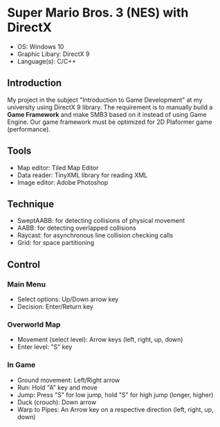 # Super Mario Bros. 3 (NES) with DirectX
* OS: Windows 10
* Graphic Libary: DirectX 9
* Language(s): C/C++
## Introduction
My project in the subject "Introduction to Game Development" at my university using DirectX 9 library. The requirement is to manually build a **Game Framework** and make SMB3 based on it instead of using Game Engine. Our game framework must be optimized for 2D Plaformer game (performance). 
## Tools
* Map editor: Tiled Map Editor
* Data reader: TinyXML library for reading XML
* Image editor: Adobe Photoshop
## Technique
* SweptAABB: for detecting collisions of physical movement
* AABB: for detecting overlapped collisions
* Raycast: for asynchronous line collision checking calls
* Grid: for space partitioning
## Control
### Main Menu
* Select options: Up/Down arrow key
* Decision: Enter/Return key
### Overworld Map
* Movement (select level): Arrow keys (left, right, up, down)
* Enter level: "S" key
### In Game
* Ground movement: Left/Right arrow
* Run: Hold "A" key and move
* Jump: Press "S" for low jump, hold "S" for high jump (longer, higher)
* Duck (crouch): Down arrow
* Warp to Pipes: An Arrow key on a respective direction (left, right, up, down)
